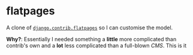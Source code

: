# flatpages

A clone of [`django.contrib.flatpages`][dj-flatpages] so I can customise the model.

**Why?**: Essentially I needed something a **little** more complicated than contrib's own and a **lot** less complicated than a full-blown _CMS_. This is it


[dj-flatpages]: https://docs.djangoproject.com/en/1.8/ref/contrib/flatpages/
